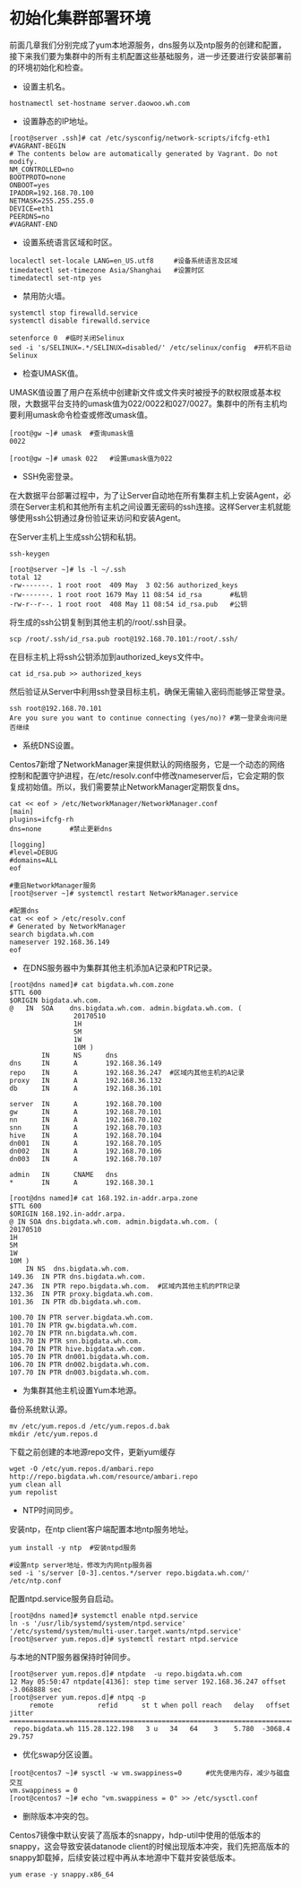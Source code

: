 # 初始化集群部署环境

前面几章我们分别完成了yum本地源服务，dns服务以及ntp服务的创建和配置，接下来我们要为集群中的所有主机配置这些基础服务，进一步还要进行安装部署前的环境初始化和检查。

* 设置主机名。

```
hostnamectl set-hostname server.daowoo.wh.com
```

* 设置静态的IP地址。

```
[root@server .ssh]# cat /etc/sysconfig/network-scripts/ifcfg-eth1
#VAGRANT-BEGIN
# The contents below are automatically generated by Vagrant. Do not modify.
NM_CONTROLLED=no
BOOTPROTO=none
ONBOOT=yes
IPADDR=192.168.70.100
NETMASK=255.255.255.0
DEVICE=eth1
PEERDNS=no
#VAGRANT-END
```

* 设置系统语言区域和时区。

```
localectl set-locale LANG=en_US.utf8     #设备系统语言及区域
timedatectl set-timezone Asia/Shanghai   #设置时区
timedatectl set-ntp yes
```

* 禁用防火墙。

```
systemctl stop firewalld.service
systemctl disable firewalld.service

setenforce 0  #临时关闭Selinux
sed -i 's/SELINUX=.*/SELINUX=disabled/' /etc/selinux/config  #开机不启动Selinux
```

* 检查UMASK值。

UMASK值设置了用户在系统中创建新文件或文件夹时被授予的默权限或基本权限，大数据平台支持的umask值为022/0022和027/0027。集群中的所有主机均要利用umask命令检查或修改umask值。

```
[root@gw ~]# umask  #查询umask值
0022

[root@gw ~]# umask 022   #设置umask值为022
```

* SSH免密登录。

在大数据平台部署过程中，为了让Server自动地在所有集群主机上安装Agent，必须在Server主机和其他所有主机之间设置无密码的ssh连接。这样Server主机就能够使用ssh公钥通过身份验证来访问和安装Agent。

在Server主机上生成ssh公钥和私钥。

```
ssh-keygen

[root@server ~]# ls -l ~/.ssh
total 12
-rw-------. 1 root root  409 May  3 02:56 authorized_keys
-rw-------. 1 root root 1679 May 11 08:54 id_rsa       #私钥
-rw-r--r--. 1 root root  408 May 11 08:54 id_rsa.pub   #公钥
```

将生成的ssh公钥复制到其他主机的/root/.ssh目录。

```
scp /root/.ssh/id_rsa.pub root@192.168.70.101:/root/.ssh/
```

在目标主机上将ssh公钥添加到authorized\_keys文件中。

```
cat id_rsa.pub >> authorized_keys
```

然后验证从Server中利用ssh登录目标主机，确保无需输入密码而能够正常登录。

```
ssh root@192.168.70.101
Are you sure you want to continue connecting (yes/no)? #第一登录会询问是否继续
```

* 系统DNS设置。

Centos7新增了NetworkManager来提供默认的网络服务，它是一个动态的网络控制和配置守护进程，在/etc/resolv.conf中修改nameserver后，它会定期的恢复成初始值。所以，我们需要禁止NetworkManager定期恢复dns。

```
cat << eof > /etc/NetworkManager/NetworkManager.conf
[main]
plugins=ifcfg-rh
dns=none       #禁止更新dns

[logging]
#level=DEBUG
#domains=ALL
eof

#重启NetworkManager服务
[root@server ~]# systemctl restart NetworkManager.service
```

```
#配置dns
cat << eof > /etc/resolv.conf
# Generated by NetworkManager
search bigdata.wh.com
nameserver 192.168.36.149
eof
```

* 在DNS服务器中为集群其他主机添加A记录和PTR记录。

```
[root@dns named]# cat bigdata.wh.com.zone 
$TTL 600
$ORIGIN bigdata.wh.com.
@   IN  SOA    dns.bigdata.wh.com. admin.bigdata.wh.com. (
                20170510
                1H
                5M
                1W
                10M )
        IN      NS      dns
dns     IN      A       192.168.36.149
repo    IN      A       192.168.36.247  #区域内其他主机的A记录
proxy   IN      A       192.168.36.132
db      IN      A       192.168.36.101

server  IN      A       192.168.70.100
gw      IN      A       192.168.70.101
nn      IN      A       192.168.70.102
snn     IN      A       192.168.70.103
hive    IN      A       192.168.70.104
dn001   IN      A       192.168.70.105
dn002   IN      A       192.168.70.106
dn003   IN      A       192.168.70.107

admin   IN      CNAME   dns
*       IN      A       192.168.30.1

[root@dns named]# cat 168.192.in-addr.arpa.zone 
$TTL 600
$ORIGIN 168.192.in-addr.arpa.
@ IN SOA dns.bigdata.wh.com. admin.bigdata.wh.com. (
20170510
1H
5M
1W
10M )
    IN NS  dns.bigdata.wh.com.
149.36  IN PTR dns.bigdata.wh.com.
247.36  IN PTR repo.bigdata.wh.com.  #区域内其他主机的PTR记录
132.36  IN PTR proxy.bigdata.wh.com.
101.36  IN PTR db.bigdata.wh.com.

100.70 IN PTR server.bigdata.wh.com.
101.70 IN PTR gw.bigdata.wh.com.
102.70 IN PTR nn.bigdata.wh.com.
103.70 IN PTR snn.bigdata.wh.com.
104.70 IN PTR hive.bigdata.wh.com.
105.70 IN PTR dn001.bigdata.wh.com.
106.70 IN PTR dn002.bigdata.wh.com.
107.70 IN PTR dn003.bigdata.wh.com.
```

* 为集群其他主机设置Yum本地源。

备份系统默认源。

```
mv /etc/yum.repos.d /etc/yum.repos.d.bak
mkdir /etc/yum.repos.d
```

下载之前创建的本地源repo文件，更新yum缓存

```
wget -O /etc/yum.repos.d/ambari.repo http://repo.bigdata.wh.com/resource/ambari.repo
yum clean all
yum repolist
```

* NTP时间同步。

安装ntp，在ntp client客户端配置本地ntp服务地址。

```
yum install -y ntp  #安装ntpd服务

#设置ntp server地址，修改为内网ntp服务器
sed -i 's/server [0-3].centos.*/server repo.bigdata.wh.com/' /etc/ntp.conf
```

配置ntpd.service服务自启动。

```
[root@dns named]# systemctl enable ntpd.service
ln -s '/usr/lib/systemd/system/ntpd.service' '/etc/systemd/system/multi-user.target.wants/ntpd.service'
[root@server yum.repos.d]# systemctl restart ntpd.service
```

与本地的NTP服务器保持时钟同步。

```
[root@server yum.repos.d]# ntpdate  -u repo.bigdata.wh.com
12 May 05:50:47 ntpdate[4136]: step time server 192.168.36.247 offset -3.068888 sec
[root@server yum.repos.d]# ntpq -p
     remote           refid      st t when poll reach   delay   offset  jitter
==============================================================================
 repo.bigdata.wh 115.28.122.198   3 u   34   64    3    5.780  -3068.4  29.757
```

* 优化swap分区设置。

```
[root@centos7 ~]# sysctl -w vm.swappiness=0      #优先使用内存，减少与磁盘交互
vm.swappiness = 0
[root@centos7 ~]# echo "vm.swappiness = 0" >> /etc/sysctl.conf
```

* 删除版本冲突的包。

Centos7镜像中默认安装了高版本的snappy，hdp-util中使用的低版本的snappy，这会导致安装datanode client的时候出现版本冲突，我们先把高版本的snappy卸载掉，后续安装过程中再从本地源中下载并安装低版本。

```
yum erase -y snappy.x86_64
```



